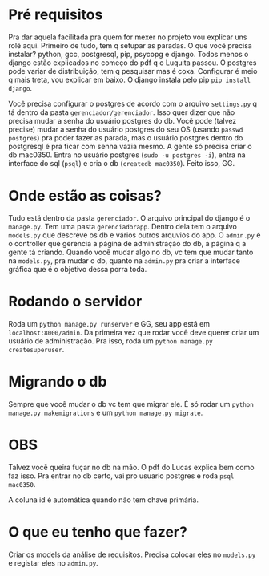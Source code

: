 # Pré requisitos
Pra dar aquela facilitada pra quem for mexer no projeto vou explicar uns rolê aqui. Primeiro de tudo, tem q setupar as paradas. O que você precisa instalar? python, gcc, postgresql, pip, psycopg e django. Todos menos o django estão explicados no começo do pdf q o Luquita passou. O postgres pode variar de distribuição, tem q pesquisar mas é coxa. Configurar é meio q mais treta, vou explicar em baixo. O django instala pelo pip `pip install django`.  

Você precisa configurar o postgres de acordo com o arquivo `settings.py` q tá dentro da pasta `gerenciador/gerenciador`. Isso quer dizer que não precisa mudar a senha do usuário postgres do db. Você pode (talvez precise) mudar a senha do usuário postgres do seu OS (usando `passwd postgres`) pra poder fazer as parada, mas o usuário postgres dentro do postgresql é pra ficar com senha vazia mesmo. A gente só precisa criar o db mac0350. Entra no usuário postgres (`sudo -u postgres -i`), entra na interface do sql (`psql`) e cria o db (`createdb mac0350`). Feito isso, GG.

# Onde estão as coisas?
Tudo está dentro da pasta `gerenciador`. O arquivo principal do django é o `manage.py`. Tem uma pasta `gerenciadorapp`. Dentro dela tem o arquivo `models.py` que descreve os db e vários outros arquvios do app. O `admin.py` é o controller que gerencia a página de administração do db, a página q a gente tá criando. Quando você mudar algo no db, vc tem que mudar tanto na `models.py`, pra mudar o db, quanto na `admin.py` pra criar a interface gráfica que é o objetivo dessa porra toda.

# Rodando o servidor
Roda um `python manage.py runserver` e GG, seu app está em `localhost:8000/admin`. Da primeira vez que rodar você deve querer criar um usuário de administração. Pra isso, roda um `python manage.py createsuperuser`.

# Migrando o db
Sempre que você mudar o db vc tem que migrar ele. É só rodar um `python manage.py makemigrations` e um `python manage.py migrate`.

# OBS
Talvez você queira fuçar no db na mão. O pdf do Lucas explica bem como faz isso. Pra entrar no db certo, vai pro usuario postgres e roda `psql mac0350`.  

A coluna id é automática quando não tem chave primária.

# O que eu tenho que fazer?
Criar os models da análise de requisitos. Precisa colocar eles no `models.py` e registar eles no `admin.py`.
